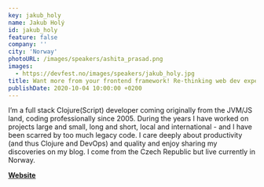 ```yaml
---
key: jakub_holy
name: Jakub Holý
id: jakub_holy
feature: false
company: ''
city: 'Norway'
photoURL: /images/speakers/ashita_prasad.png
images:
  - https://devfest.no/images/speakers/jakub_holy.jpg
title: Want more from your frontend framework! Re-thinking web dev experience
publishDate: 2020-10-04 10:00:00 +0200
---
```


I’m a full stack Clojure(Script) developer coming originally from the JVM/JS land, coding professionally since 2005. During the years I have worked on projects large and small, long and short, local and international - and I have been scarred by too much legacy code. I care deeply about productivity (and thus Clojure and DevOps) and quality and enjoy sharing my discoveries on my blog. I come from the Czech Republic but live currently in Norway.

**[Website](https://blog.jakubholy.net/)**